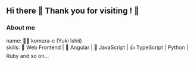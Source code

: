 ## Hi there 👋 Thank you for visiting ! 🙏
### About me
name: 🙋‍♂️ komura-c (Yuki Ishii)  
skills: 🔆 Web Frontend | 💪 Angular | 💪 JavaScript | 👍 TypeScript | Python | Ruby and so on...


<!--
**komura-c/komura-c** is a ✨ _special_ ✨ repository because its `README.md` (this file) appears on your GitHub profile.

Here are some ideas to get you started:

- 🔭 I’m currently working on ...
- 🌱 I’m currently learning ...
- 👯 I’m looking to collaborate on ...
- 🤔 I’m looking for help with ...
- 💬 Ask me about ...
- 📫 How to reach me: ...
- 😄 Pronouns: ...
- ⚡ Fun fact: ...
-->
